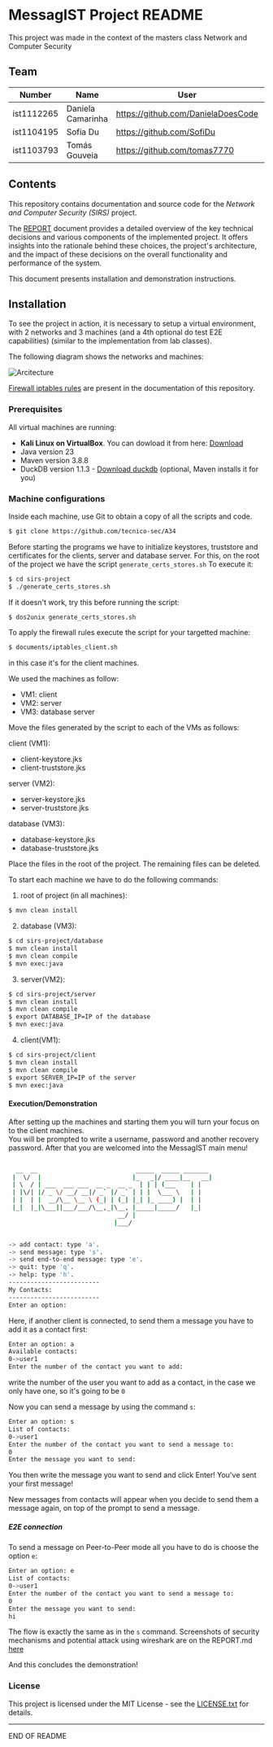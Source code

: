 # MessagIST Project README
This project was made in the context of the masters class Network and Computer Security 

## Team

| Number | Name              | User                             | E-mail                              |
| -------|-------------------|----------------------------------| ------------------------------------|
| ist1112265  | Daniela Camarinha     | <https://github.com/DanielaDoesCode>   | <mailto:daniela.camarinha@tecnico.ulisboa.pt>   |
| ist1104195  | Sofia Du      | <https://github.com/SofiDu>     | <mailto:sofia.du@tecnico.ulisboa.pt>     |
| ist1103793  | Tomás Gouveia  | <https://github.com/tomas7770> | <mailto:tomas.gouveia@tecnico.ulisboa.pt> |



## Contents

This repository contains documentation and source code for the *Network and Computer Security (SIRS)* project.

The [REPORT](REPORT.md) document provides a detailed overview of the key technical decisions and various components of the implemented project.
It offers insights into the rationale behind these choices, the project's architecture, and the impact of these decisions on the overall functionality and performance of the system.

This document presents installation and demonstration instructions.

## Installation

To see the project in action, it is necessary to setup a virtual environment, with 2 networks and 3 machines (and a 4th optional do test E2E capabilities) (similar to the implementation from lab classes).  

The following diagram shows the networks and machines:

![Arcitecture](img/DiagramREADME.jpg)

[Firewall iptables rules](documents/iptables.md) are present in the documentation of this repository.

### Prerequisites

All virtual machines are running: 
- **Kali Linux on VirtualBox**. You can dowload it from here: [Download](https://www.kali.org/get-kali/#kali-virtual-machines)
- Java version 23
- Maven version 3.8.8
- DuckDB version 1.1.3 - [Download duckdb](https://duckdb.org/docs/installation/?version=stable&environment=cli&platform=linux&download_method=direct&architecture=x86_64) (optional, Maven installs it for you)


### Machine configurations

Inside each machine, use Git to obtain a copy of all the scripts and code.

```sh
$ git clone https://github.com/tecnico-sec/A34
```

Before starting the programs we have to initialize keystores, truststore and certificates for the clients, server and database server. For this, on the root of the project we have the script `generate_certs_stores.sh`
To execute it:
```sh
$ cd sirs-project
$ ./generate_certs_stores.sh
```
If it doesn't work, try this before running the script:
```sh
$ dos2unix generate_certs_stores.sh
```
To apply the firewall rules execute the script for your targetted machine:
```sh
$ documents/iptables_client.sh
```
in this case it's for the client machines.

We used the machines as follow:
- VM1: client
- VM2: server
- VM3: database server

Move the files generated by the script to each of the VMs as follows:

client (VM1):

- client-keystore.jks
- client-truststore.jks

server (VM2):

- server-keystore.jks
- server-truststore.jks

database (VM3):

- database-keystore.jks
- database-truststore.jks

Place the files in the root of the project. The remaining files can be deleted.

To start each machine we have to do the following commands:
1. root of project (in all machines):
```sh
$ mvn clean install
```

2. database (VM3):
```sh
$ cd sirs-project/database
$ mvn clean install
$ mvn clean compile
$ mvn exec:java
```

3. server(VM2):
```sh
$ cd sirs-project/server
$ mvn clean install
$ mvn clean compile
$ export DATABASE_IP=IP of the database
$ mvn exec:java
```
4. client(VM1):
```sh
$ cd sirs-project/client
$ mvn clean install
$ mvn clean compile
$ export SERVER_IP=IP of the server
$ mvn exec:java
```

#### Execution/Demonstration
After setting up the machines and starting them you will turn your focus on to the client machines.<br>
You will be prompted to write a username, password and another recovery password.
After that you are welcomed into the MessagIST main menu!
```sh

  __  __                           _____  _____ _______ 
 |  \/  |                         |_   _|/ ____|__   __|
 | \  / | ___  ___ ___  __ _  __ _  | | | (___    | |   
 | |\/| |/ _ \/ __/ __|/ _` |/ _` | | |  \___ \   | |   
 | |  | |  __/\__ \__ \ (_| | (_| |_| |_ ____) |  | |   
 |_|  |_|\___||___/___/\__,_|\__, |_____|_____/   |_|   
                              __/ |                     
                             |___/                      


-> add contact: type 'a'.
-> send message: type 's'.
-> send end-to-end message: type 'e'.
-> quit: type 'q'.
-> help: type 'h'.
-------------------------
My Contacts: 
-------------------------
Enter an option: 

```

Here, if another client is connected, to send them a message you have to add it as a contact first:
```sh
Enter an option: a
Available contacts:
0->user1
Enter the number of the contact you want to add:
```
write the number of the user you want to add as a contact, in the case we only have one, so it's going to be `0`

Now you can send a message by using the command `s`:
```sh
Enter an option: s
List of contacts:
0->user1
Enter the number of the contact you want to send a message to:
0
Enter the message you want to send:
```
You then write the message you want to send and click Enter! You've sent your first message!

New messages from contacts will appear when you decide to send them a message again, on top of the prompt to send a message.

##### E2E connection
To send a message on Peer-to-Peer mode all you have to do is choose the option `e`:
```sh
Enter an option: e
List of contacts:
0->user1
Enter the number of the contact you want to send a message to:
0
Enter the message you want to send:
hi
```
The flow is exactly the same as in the `s` command.
Screenshots of security mechanisms and potential attack using wireshark are on the REPORT.md [here](REPORT.md)

And this concludes the demonstration!

### License

This project is licensed under the MIT License - see the [LICENSE.txt](LICENSE.txt) for details.

----
END OF README
